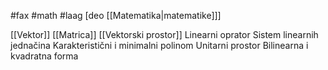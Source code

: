 #fax #math #laag [deo [[Matematika|matematike]]]
$\:$

[[Vektor]]
[[Matrica]]
[[Vektorski prostor]]
Linearni oprator
Sistem linearnih jednačina
Karakteristični i minimalni polinom
Unitarni prostor
Bilinearna i kvadratna forma